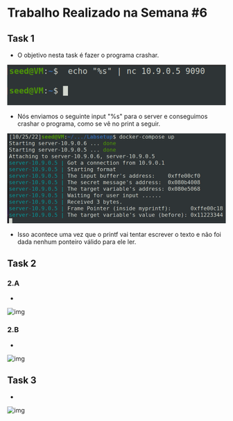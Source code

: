 # Trabalho Realizado na Semana #6

## Task 1

- O objetivo nesta task é fazer o programa crashar.

![input](images/w6/1_a.png)

- Nós enviamos o seguinte input "%s" para o server e conseguimos crashar o programa, como se vê no print a seguir.

![crash](images/w6/1_b.png)

- Isso acontece uma vez que o printf vai tentar escrever o texto e não foi dada nenhum ponteiro válido para ele ler.

## Task 2  

### 2.A

- 

![img]()

### 2.B 

- 

![img]()

## Task 3

- 

![img]()
